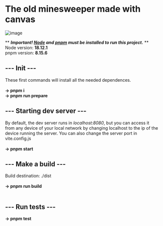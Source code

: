 # The old minesweeper made with canvas

![image](https://github.com/NullZoneUL/canvas-minesweeper/assets/43152994/4f301c52-f5de-4dfa-a472-805852a2d545)

** ***Important! [Node](https://nodejs.org/en/download) and [pnpm](https://pnpm.io/installation) must be installed to run this project.*** **
<br>
Node version: **18.12.1**
<br>
pnpm version: **8.15.6**
<br>

## **--- Init ---**
These first commands will install all the needed dependences.
<br>
<br>
**-> pnpm i**
<br>
**-> pnpm run prepare**
<br>
## **--- Starting dev server ---**
By default, the dev server runs in *localhost:8080*, but you can access it from any device of your local network by changing localhost to the ip of the device running the server. You can also change the server port in vite.config.js
<br>
<br>
**-> pnpm start**
<br>
## **--- Make a build ---**
Build destination: ./dist
<br>
<br>
**-> pnpm run build**
<br>
<br>
## **--- Run tests ---**
**-> pnpm test**
